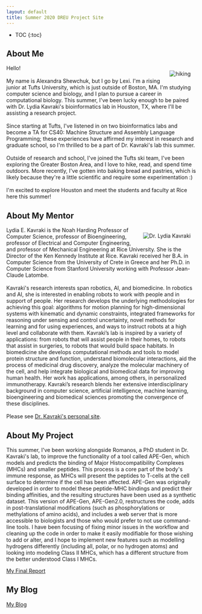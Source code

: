 ```yaml
---
layout: default
title: Summer 2020 DREU Project Site
---
```


* TOC
{:toc}

## About Me

<style> 
    img {
      float: right;
      margin: 15px;
      max-width: 35%;
      height: auto;
    }
</style>

<img src="https://LexiShew.github.io/images/hiking.jpg" alt="hiking">

<p>
    Hello!<br><br>    
    My name is Alexandra Shewchuk, but I go by Lexi. I'm a rising junior at Tufts University, which is just outside of Boston, MA. I'm studying computer science and biology, and I plan to pursue a career in computational biology. This summer, I've been lucky enough to be paired with Dr. Lydia Kavraki's bioinformatics lab in Houston, TX, where I'll be assisting a research project.<br><br>
    Since starting at Tufts, I've listened in on two bioinformatics labs and become a TA for CS40: Machine Structure and Assembly Language Programming; these experiences have affirmed my interest in research and graduate school, so I'm thrilled to be a part of Dr. Kavraki's lab this summer.<br><br>
    Outside of research and school, I've joined the Tufts ski team, I've been exploring the Greater Boston Area, and I love to hike, read, and spend time outdoors. More recently, I've gotten into baking bread and pastries, which is likely because they're a little scientific and require some experimentation :)<br><br>
    I'm excited to explore Houston and meet the students and faculty at Rice here this summer!
</p>

## About My Mentor

<style> 
    img {
      float: right;
      margin: 15px;
      max-width: 25%;
      height: auto;
    }

</style>

<img src="https://LexiShew.github.io/images/dr-kavraki.jpg" alt="Dr. Lydia Kavraki">

<p>
    Lydia E. Kavraki is the Noah Harding Professor of Computer Science, professor of Bioengineering, professor of Electrical and Computer Engineering, and professor of Mechanical Engineering at Rice University. She is the Director of the Ken Kennedy Institute at Rice.
    Kavraki received her B.A. in Computer Science from the University of Crete in Greece and her Ph.D. in Computer Science from Stanford University working with Professor Jean-Claude Latombe.<br><br>
    Kavraki's research interests span robotics, AI, and biomedicine. In robotics and AI, she is interested in enabling robots to work with people and in support of people. Her research develops the underlying methodologies for achieving this goal: algorithms for motion planning for high-dimensional systems with kinematic and dynamic constraints, integrated frameworks for reasoning under sensing and control uncertainty, novel methods for learning and for using experiences, and ways to instruct robots at a high level and collaborate with them. Kavraki’s lab is inspired by a variety of applications: from robots that will assist people in their homes, to robots that assist in surgeries, to robots that would build space habitats. In biomedicine she develops computational methods and tools to model protein structure and function, understand biomolecular interactions, aid the process of medicinal drug discovery, analyze the molecular machinery of the cell, and help integrate biological and biomedical data for improving human health. Her work has applications, among others, in personalized immunotherapy. Kavraki’s research blends her extensive interdisciplinary background in computer science, artificial intelligence, machine learning, bioengineering and biomedical sciences promoting the convergence of these disciplines.<br><br>
    Please see <a href="https://www.cs.rice.edu/~kavraki/">Dr. Kavraki's personal site</a>.
</p>


## About My Project
<p>
    This summer, I've been working alongside Romanos, a PhD student in Dr. Kavraki's lab, to improve the functionality of a tool called APE-Gen, which models and predicts the binding of Major Histocompatibility Complexes (MHCs) and smaller peptides. This process is a core part of the body's immune response, as MHCs will present the peptides to T-cells at the cell surface to determine if the cell has been affected. APE-Gen was originally developed in order to model these peptide-MHC bindings and predict their binding affinities, and the resulting structures have been used as a synthetic dataset. This version of APE-Gen, APE-Gen2.0, restructures the code, adds in post-translational modifications (such as phosphorylations or methylations of amino acids), and includes a web server that is more accessible to biologists and those who would prefer to not use command-line tools. I have been focusing of fixing minor issues in the workflow and cleaning up the code in order to make it easily modifiable for those wishing to add or alter, and I hope to implement new features such as modelling hydrogens differently (including all, polar, or no hydrogen atoms) and looking into modeling Class II MHCs, which has a different structure from the better understood Class I MHCs.
</p>

[My Final Report](files/finalreport.pdf)

## My Blog

[My Blog](blog.html)
